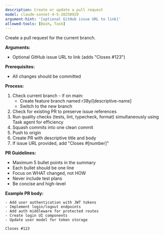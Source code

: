 ```yaml
---
description: Create or update a pull request
model: claude-sonnet-4-5-20250929
argument-hint: '[optional GitHub issue URL to link]'
allowed-tools: [Bash, Task]
---
```


Create a pull request for the current branch.

**Arguments:**

- Optional GitHub issue URL to link (adds "Closes #123")

**Prerequisites:**

- All changes should be committed

**Process:**

1. Check current branch - if on main:
   - Create feature branch named r38y/[descriptive-name]
   - Switch to the new branch
2. Check for existing PR to preserve issue references
3. Run quality checks (tests, lint, typecheck, format) simultaneously using Task agent for efficiency
4. Squash commits into one clean commit
5. Push to origin
6. Create PR with descriptive title and body
7. If issue URL provided, add "Closes #[number]"

**PR Guidelines:**

- Maximum 5 bullet points in the summary
- Each bullet should be one line
- Focus on WHAT changed, not HOW
- Never include test plans
- Be concise and high-level

**Example PR body:**

```
- Add user authentication with JWT tokens
- Implement login/logout endpoints
- Add auth middleware for protected routes
- Create login UI components
- Update user model for token storage

Closes #123
```
